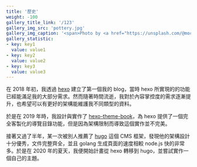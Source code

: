 ```yaml
---
title: '歷史'
weight: -100
gallery_title_link: '/123'
gallery_img_src: 'pottery.jpg'
gallery_img_caption: '<span>Photo by <a href="https://unsplash.com/@mochiel?utm_source=unsplash&amp;utm_medium=referral&amp;utm_content=creditCopyText">Mercy</a> on <a href="https://unsplash.com/s/photos/vase?utm_source=unsplash&amp;utm_medium=referral&amp;utm_content=creditCopyText">Unsplash</a></span>'
gallery_statistic:
- key: key1
  value: value1
- key: key2
  value: value2
- key: key3
  value: value3
---
```


在 2018 年初，我透過 [hexo](https://hexo.io/) 建立了第一個我的 blog，當時 hexo 所實現的的功能已經能滿足我的大部分需求。然而隨著時間流逝，我對於內容掌控度的需求逐漸提升，也希望可以有更好的架構能維護我不同類型的資料。

於是在 2019 年時，我設計與實作了 [hexo-theme-book](https://github.com/kaiiiz/hexo-theme-book)，為 hexo 提供了一個完全客製化的導覽目錄功能，但是因為架構限制而導致這個實作並不完美。

接著又過了半年，某一次被別人推薦了 [hugo](https://gohugo.io/) 這個 CMS 框架，發現他的架構設計十分優秀，文件完整齊全，並且 golang 生成頁面的速度相較 node.js 快的非常多。於是在 2020 年的夏天，我便開始計畫從 hexo 轉移到 hugo，並嘗試實作一個自己的主題。
